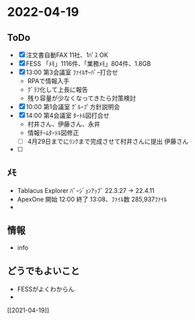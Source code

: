 # 2022-04-19

## ToDo
- [x] 注文書自動FAX 11社、1ﾊﾟｽ OK
- [x] FESS 「ﾒﾓ」1116件、「業務ﾒﾓ」804件、1.8GB
- [x] 13:00 第3会議室 ﾌｧｲﾙｻｰﾊﾞｰ打合せ
	- RPAで情報入手
	- ｸﾞﾗﾌ化して上長に報告
	- 残り容量が少なくなってきたら対策検討
- [x] 10:00 第1会議室 ｸﾞﾙｰﾌﾟ方針説明会
- [x] 14:00 第4会議室 ﾀｰﾄﾙ図打合せ
	- 村井さん、伊藤さん、永井
	- 情報ﾁｰﾑﾀｰﾄﾙ図修正
	- [ ] 4月29日までにﾘﾝｸまで完成させて村井さんに提出 伊藤さん
- [ ] 


## ﾒﾓ
- Tablacus Explorer ﾊﾞｰｼﾞｮﾝｱｯﾌﾟ 22.3.27 → 22.4.11
- ApexOne 開始 12:00 終了 13:08、ﾌｧｲﾙ数 285,937ﾌｧｲﾙ
- 


## 情報
- info


## どうでもよいこと
- FESSがよくわからん
- 


[[2021-04-19]]

